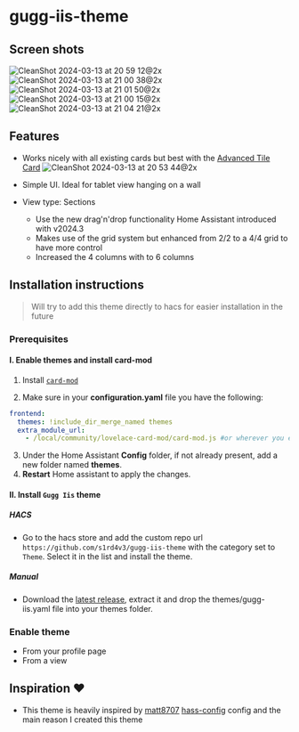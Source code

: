 # gugg-iis-theme

## Screen shots
![CleanShot 2024-03-13 at 20 59 12@2x](https://github.com/s1rd4v3/gugg-iis-theme/assets/914248/56996527-9a56-4d6d-afd1-2c7920eab4b8)
![CleanShot 2024-03-13 at 21 00 38@2x](https://github.com/s1rd4v3/gugg-iis-theme/assets/914248/f1af5ac6-302f-4d3f-af58-d965f01095d0)
![CleanShot 2024-03-13 at 21 01 50@2x](https://github.com/s1rd4v3/gugg-iis-theme/assets/914248/84c8e82a-e495-4ac4-b0a0-c58bc79dcafc)
![CleanShot 2024-03-13 at 21 00 15@2x](https://github.com/s1rd4v3/gugg-iis-theme/assets/914248/0efb2425-814e-40e9-a9d4-0bda5ee63805)
![CleanShot 2024-03-13 at 21 04 21@2x](https://github.com/s1rd4v3/gugg-iis-theme/assets/914248/94ff0066-3638-41ad-b50e-242606231421)



## Features

- Works nicely with all existing cards but best with the [Advanced Tile Card](https://github.com/s1rd4v3/advanced-tile-card)
 ![CleanShot 2024-03-13 at 20 53 44@2x](https://github.com/s1rd4v3/gugg-iis-theme/assets/914248/6426eb75-e892-497f-97ee-de1fad103837)

- Simple UI. Ideal for tablet view hanging on a wall
- View type: Sections
  - Use the new drag'n'drop functionality Home Assistant introduced with v2024.3
  - Makes use of the grid system but enhanced from 2/2 to a 4/4 grid to have more control
  - Increased the 4 columns with to 6 columns

## Installation instructions

> Will try to add this theme directly to hacs for easier installation in the future

### Prerequisites

#### I. Enable themes and install card-mod

1. Install [`card-mod`](https://github.com/thomasloven/lovelace-card-mod "card-mod")

2. Make sure in your **configuration.yaml** file you have the following:

```yaml
frontend:
  themes: !include_dir_merge_named themes
  extra_module_url:
    - /local/community/lovelace-card-mod/card-mod.js #or wherever you ended up putting card-mod.js
```

3. Under the Home Assistant **Config** folder, if not already present, add a new folder named **themes**.
4. **Restart** Home assistant to apply the changes.

#### II. Install `Gugg Iis` theme
##### HACS
- Go to the hacs store and add the custom repo url `https://github.com/s1rd4v3/gugg-iis-theme` with the category set to `Theme`. Select it in the list and install the theme.
##### Manual
- Download the [latest release](https://github.com/s1rd4v3/gugg-iis-theme/releases/latest), extract it and drop the themes/gugg-iis.yaml file into your themes folder.

### Enable theme

- From your profile page
- From a view

## Inspiration ❤️

- This theme is heavily inspired by [matt8707](https://github.com/matt8707) [hass-config](https://github.com/matt8707/hass-config) config and the main reason I created this theme
